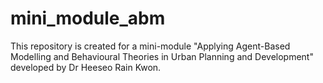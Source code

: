 # mini_module_abm
This repository is created for a mini-module "Applying Agent-Based Modelling and Behavioural Theories in Urban Planning and Development" developed by Dr Heeseo Rain Kwon.
